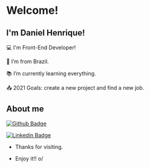 # Welcome!

 

## I'm Daniel Henrique!

 

:computer: I'm Front-End Developer!

:house_with_garden: I’m from Brazil.

:books: I’m currently learning everything.

:outbox_tray: 2021 Goals: create a new project and find a new job.

 

## About me
[![Github Badge](https://img.shields.io/badge/-Github-000?style=flat-square&logo=Github&logoColor=white&link=https://github.com/dkhenrique)](LINK_GIT)

[![Linkedin Badge](https://img.shields.io/badge/-LinkedIn-blue?style=flat-square&logo=Linkedin&logoColor=white&link=https://linkedin.com/in/daniel-henrique-d-santos/)]( LINK_LINKEDIN)



- Thanks for visiting.

- Enjoy it!! o/

<!---
dkhenrique/dkhenrique is a ✨ special ✨ repository because its `README.md` (this file) appears on your GitHub profile.
You can click the Preview link to take a look at your changes.
--->

